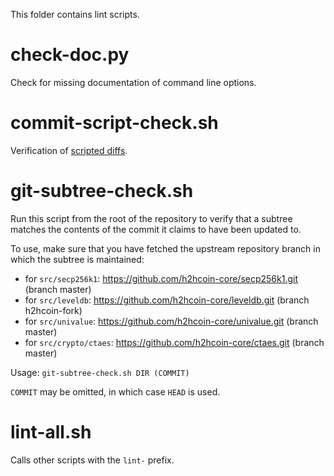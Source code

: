 This folder contains lint scripts.

check-doc.py
============
Check for missing documentation of command line options.

commit-script-check.sh
======================
Verification of [scripted diffs](/doc/developer-notes.md#scripted-diffs).

git-subtree-check.sh
====================
Run this script from the root of the repository to verify that a subtree matches the contents of
the commit it claims to have been updated to.

To use, make sure that you have fetched the upstream repository branch in which the subtree is
maintained:
* for `src/secp256k1`: https://github.com/h2hcoin-core/secp256k1.git (branch master)
* for `src/leveldb`: https://github.com/h2hcoin-core/leveldb.git (branch h2hcoin-fork)
* for `src/univalue`: https://github.com/h2hcoin-core/univalue.git (branch master)
* for `src/crypto/ctaes`: https://github.com/h2hcoin-core/ctaes.git (branch master)

Usage: `git-subtree-check.sh DIR (COMMIT)`

`COMMIT` may be omitted, in which case `HEAD` is used.

lint-all.sh
===========
Calls other scripts with the `lint-` prefix.

